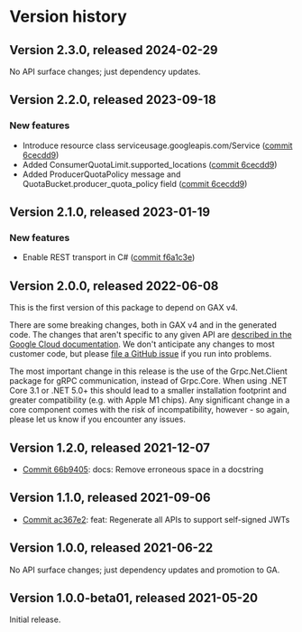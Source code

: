 # Version history

## Version 2.3.0, released 2024-02-29

No API surface changes; just dependency updates.

## Version 2.2.0, released 2023-09-18

### New features

- Introduce resource class serviceusage.googleapis.com/Service ([commit 6cecdd9](https://github.com/googleapis/google-cloud-dotnet/commit/6cecdd9badf4d838884abdf2faaba829b5225739))
- Added ConsumerQuotaLimit.supported_locations ([commit 6cecdd9](https://github.com/googleapis/google-cloud-dotnet/commit/6cecdd9badf4d838884abdf2faaba829b5225739))
- Added ProducerQuotaPolicy message and QuotaBucket.producer_quota_policy field ([commit 6cecdd9](https://github.com/googleapis/google-cloud-dotnet/commit/6cecdd9badf4d838884abdf2faaba829b5225739))

## Version 2.1.0, released 2023-01-19

### New features

- Enable REST transport in C# ([commit f6a1c3e](https://github.com/googleapis/google-cloud-dotnet/commit/f6a1c3e8930f0e8209a079352765be3bb9039be2))

## Version 2.0.0, released 2022-06-08

This is the first version of this package to depend on GAX v4.

There are some breaking changes, both in GAX v4 and in the generated
code. The changes that aren't specific to any given API are [described in the Google Cloud
documentation](https://cloud.google.com/dotnet/docs/reference/help/breaking-gax4).
We don't anticipate any changes to most customer code, but please [file a
GitHub issue](https://github.com/googleapis/google-cloud-dotnet/issues/new/choose)
if you run into problems.

The most important change in this release is the use of the Grpc.Net.Client package
for gRPC communication, instead of Grpc.Core. When using .NET Core 3.1 or .NET 5.0+
this should lead to a smaller installation footprint and greater compatibility (e.g.
with Apple M1 chips). Any significant change in a core component comes with the risk
of incompatibility, however - so again, please let us know if you encounter any
issues.


## Version 1.2.0, released 2021-12-07

- [Commit 66b9405](https://github.com/googleapis/google-cloud-dotnet/commit/66b9405): docs: Remove erroneous space in a docstring
## Version 1.1.0, released 2021-09-06

- [Commit ac367e2](https://github.com/googleapis/google-cloud-dotnet/commit/ac367e2): feat: Regenerate all APIs to support self-signed JWTs

## Version 1.0.0, released 2021-06-22

No API surface changes; just dependency updates and promotion to GA.

## Version 1.0.0-beta01, released 2021-05-20

Initial release.
